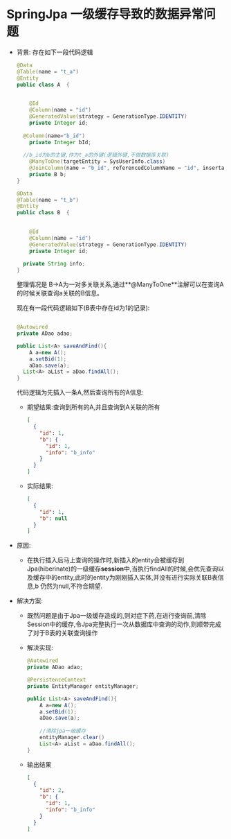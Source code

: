 # SpringJpa 一级缓存导致的数据异常问题

+ 背景: 存在如下一段代码逻辑

  ```java
  @Data
  @Table(name = "t_a")
  @Entity
  public class A  {
  
      
      @Id
      @Column(name = "id")
      @GeneratedValue(strategy = GenerationType.IDENTITY)
      private Integer id;
  	
  	@Column(name="b_id")    
      private Integer bId;
  	
  	//b_id为b的主键,作为t_a的外键(逻辑外键,不做数据库关联)
      @ManyToOne(targetEntity = SysUserInfo.class)
      @JoinColumn(name = "b_id", referencedColumnName = "id", insertable = false, updatable = false)
      private B b;
  }
  ```

  ````java
  @Data
  @Table(name = "t_b")
  @Entity
  public class B  {
  
      
      @Id
      @Column(name = "id")
      @GeneratedValue(strategy = GenerationType.IDENTITY)
      private Integer id;
      
  	private String info;
  }
  ````

  整理情况是 B->A为一对多关联关系,通过**@ManyToOne**注解可以在查询A的时候关联查询a关联的B信息。

  现在有一段代码逻辑如下(B表中存在id为1的记录):

  ````java
  
  @Autowired
  private ADao adao;
  
  public List<A> saveAndFind(){
      A a=new A();
      a.setBid(1);
      aDao.save(a);
  	List<A> aList = aDao.findAll();
  }
  
  ````

  代码逻辑为先插入一条A,然后查询所有的A信息:

  + 期望结果:查询到所有的A,并且查询到A关联的所有

    ````json
    [
      {
        "id": 1,
        "b": {
          "id": 1,
          "info": "b_info"
        }
      }
    ]
    ````

  + 实际结果:

    ````json
    [
      {
        "id": 1,
        "b": null
      }
    ]
    ````

+ 原因:

  + 在执行插入后马上查询的操作时,新插入的entity会被缓存到Jpa(hiberinate)的一级缓存**session**中,当执行findAll的时候,会优先查询以及缓存中的entity,此时的entity为刚刚插入实体,并没有进行实际关联B表信息,b 仍然为null,不符合期望.

+ 解决方案:

  + 既然问题是由于Jpa一级缓存造成的,则对症下药,在进行查询前,清除Session中的缓存,令Jpa完整执行一次从数据库中查询的动作,则顺带完成了对于B表的关联查询操作

  + 解决实现:

    ````java
    @Autowired
    private ADao adao;
    
    @PersistenceContext
    private EntityManager entityManager;
    
    public List<A> saveAndFind(){
        A a=new A();
        a.setBid(1);
        aDao.save(a);
        
        //清除jpa一级缓存
        entityManager.clear()
    	List<A> aList = aDao.findAll();
    }
    ````

  + 输出结果

    ````json
    [
      {
        "id": 2,
        "b": {
          "id": 1,
          "info": "b_info"
        }
      }
    ]
    ````

    

